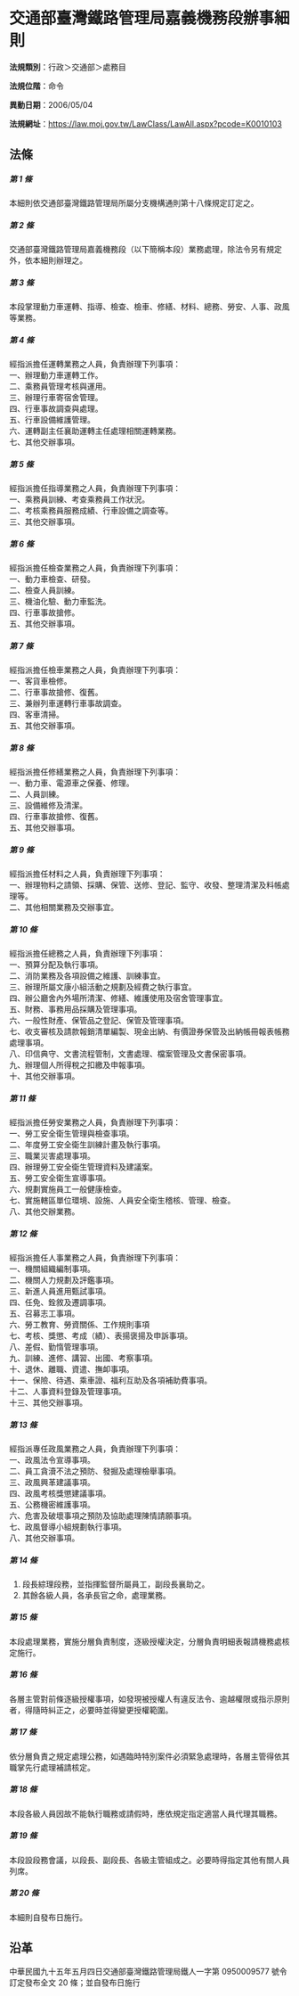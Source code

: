 # 交通部臺灣鐵路管理局嘉義機務段辦事細則




**法規類別**：行政＞交通部＞處務目

**法規位階**：命令

**異動日期**：2006/05/04  

**法規網址**：https://law.moj.gov.tw/LawClass/LawAll.aspx?pcode=K0010103



## 法條
##### 第 1 條
本細則依交通部臺灣鐵路管理局所屬分支機構通則第十八條規定訂定之。

##### 第 2 條
交通部臺灣鐵路管理局嘉義機務段（以下簡稱本段）業務處理，除法令另有規定外，依本細則辦理之。

##### 第 3 條
本段掌理動力車運轉、指導、檢查、檢車、修繕、材料、總務、勞安、人事、政風等業務。

##### 第 4 條
經指派擔任運轉業務之人員，負責辦理下列事項：  
一、辦理動力車運轉工作。  
二、乘務員管理考核與運用。  
三、辦理行車寄宿舍管理。  
四、行車事故調查與處理。  
五、行車設備維護管理。  
六、運轉副主任襄助運轉主任處理相關運轉業務。  
七、其他交辦事項。

##### 第 5 條
經指派擔任指導業務之人員，負責辦理下列事項：  
一、乘務員訓練、考查乘務員工作狀況。  
二、考核乘務員服務成績、行車設備之調查等。  
三、其他交辦事項。

##### 第 6 條
經指派擔任檢查業務之人員，負責辦理下列事項：  
一、動力車檢查、研發。  
二、檢查人員訓練。  
三、機油化驗、動力車監洗。  
四、行車事故搶修。  
五、其他交辦事項。

##### 第 7 條
經指派擔任檢車業務之人員，負責辦理下列事項：  
一、客貨車檢修。  
二、行車事故搶修、復舊。  
三、兼辦列車運轉行車事故調查。  
四、客車清掃。  
五、其他交辦事項。

##### 第 8 條
經指派擔任修繕業務之人員，負責辦理下列事項：  
一、動力車、電源車之保養、修理。  
二、人員訓練。  
三、設備維修及清潔。  
四、行車事故搶修、復舊。  
五、其他交辦事項。

##### 第 9 條
經指派擔任材料之人員，負責辦理下列事項：  
一、辦理物料之請領、採購、保管、送修、登記、監守、收發、整理清潔及料帳處理等。  
二、其他相關業務及交辦事宜。

##### 第 10 條
經指派擔任總務之人員，負責辦理下列事項：  
一、預算分配及執行事項。  
二、消防業務及各項設備之維護、訓練事宜。  
三、辦理所屬文康小組活動之規劃及經費之執行事宜。  
四、辦公廳舍內外場所清潔、修繕、維護使用及宿舍管理事宜。  
五、財務、事務用品採購及管理事項。  
六、一般性財產、保管品之登記、保管及管理事項。  
七、收支審核及請款報銷清單編製、現金出納、有價證券保管及出納帳冊報表帳務處理事項。  
八、印信典守、文書流程管制，文書處理、檔案管理及文書保密事項。  
九、辦理個人所得稅之扣繳及申報事項。  
十、其他交辦事項。

##### 第 11 條
經指派擔任勞安業務之人員，負責辦理下列事項：  
一、勞工安全衛生管理與檢查事項。  
二、年度勞工安全衛生訓練計畫及執行事項。  
三、職業災害處理事項。  
四、辦理勞工安全衛生管理資料及建議案。  
五、勞工安全衛生宣導事項。  
六、規劃實施員工一般健康檢查。  
七、實施轄區單位環境、設施、人員安全衛生稽核、管理、檢查。  
八、其他交辦業務。

##### 第 12 條
經指派擔任人事業務之人員，負責辦理下列事項：  
一、機關組織編制事項。  
二、機關人力規劃及評鑑事項。  
三、新進人員進用甄試事項。  
四、任免、銓敘及遷調事項。  
五、召募志工事項。  
六、勞工教育、勞資關係、工作規則事項  
七、考核、獎懲、考成（績）、表揚褒揚及申訴事項。  
八、差假、勤惰管理事項。  
九、訓練、進修、講習、出國、考察事項。  
十、退休、離職、資遣、撫卹事項。  
十一、保險、待遇、乘車證、福利互助及各項補助費事項。  
十二、人事資料登錄及管理事項。  
十三、其他交辦事項。

##### 第 13 條
經指派專任政風業務之人員，負責辦理下列事項：  
一、政風法令宣導事項。  
二、員工貪瀆不法之預防、發掘及處理檢舉事項。  
三、政風興革建議事項。  
四、政風考核獎懲建議事項。  
五、公務機密維護事項。  
六、危害及破壞事項之預防及協助處理陳情請願事項。  
七、政風督導小組規劃執行事項。  
八、其他交辦事項。

##### 第 14 條
1. 段長綜理段務，並指揮監督所屬員工，副段長襄助之。
1. 其餘各級人員，各承長官之命，處理業務。

##### 第 15 條
本段處理業務，實施分層負責制度，逐級授權決定，分層負責明細表報請機務處核定施行。

##### 第 16 條
各層主管對前條逐級授權事項，如發現被授權人有違反法令、逾越權限或指示原則者，得隨時糾正之，必要時並得變更授權範圍。

##### 第 17 條
依分層負責之規定處理公務，如遇臨時特別案件必須緊急處理時，各層主管得依其職掌先行處理補請核定。

##### 第 18 條
本段各級人員因故不能執行職務或請假時，應依規定指定適當人員代理其職務。

##### 第 19 條
本段設段務會議，以段長、副段長、各級主管組成之。必要時得指定其他有關人員列席。

##### 第 20 條
本細則自發布日施行。

## 沿革
中華民國九十五年五月四日交通部臺灣鐵路管理局鐵人一字第 0950009577 號令訂定發布全文 20 條；並自發布日施行
